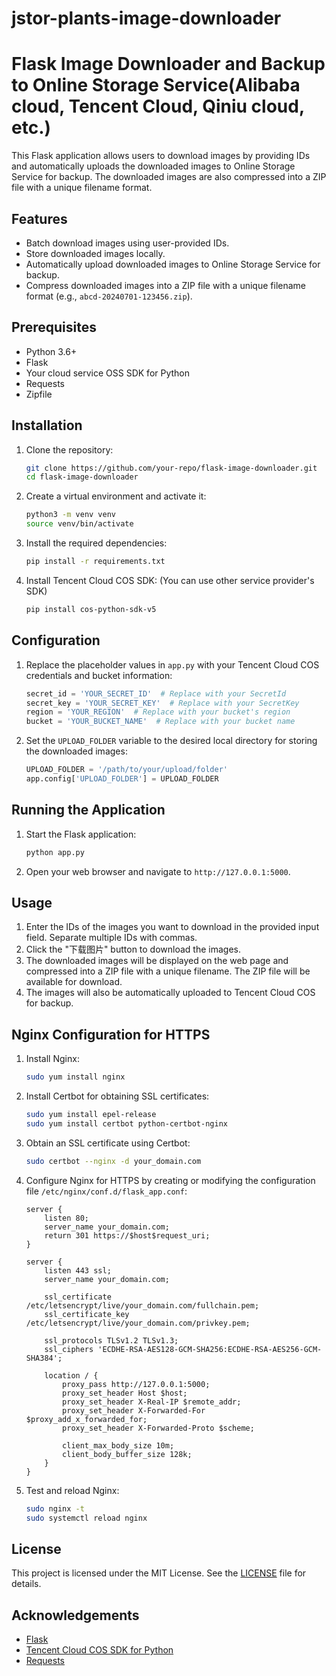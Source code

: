 # jstor-plants-image-downloader

# Flask Image Downloader and Backup to Online Storage Service(Alibaba cloud, Tencent Cloud, Qiniu cloud, etc.)

This Flask application allows users to download images by providing IDs and automatically uploads the downloaded images to Online Storage Service for backup. The downloaded images are also compressed into a ZIP file with a unique filename format.

## Features

- Batch download images using user-provided IDs.
- Store downloaded images locally.
- Automatically upload downloaded images to Online Storage Service for backup.
- Compress downloaded images into a ZIP file with a unique filename format (e.g., `abcd-20240701-123456.zip`).

## Prerequisites

- Python 3.6+
- Flask
- Your cloud service OSS SDK for Python
- Requests
- Zipfile

## Installation

1. Clone the repository:

    ```bash
    git clone https://github.com/your-repo/flask-image-downloader.git
    cd flask-image-downloader
    ```

2. Create a virtual environment and activate it:

    ```bash
    python3 -m venv venv
    source venv/bin/activate
    ```

3. Install the required dependencies:

    ```bash
    pip install -r requirements.txt
    ```

4. Install Tencent Cloud COS SDK: (You can use other service provider's SDK)

    ```bash
    pip install cos-python-sdk-v5
    ```

## Configuration

1. Replace the placeholder values in `app.py` with your Tencent Cloud COS credentials and bucket information:

    ```python
    secret_id = 'YOUR_SECRET_ID'  # Replace with your SecretId
    secret_key = 'YOUR_SECRET_KEY'  # Replace with your SecretKey
    region = 'YOUR_REGION'  # Replace with your bucket's region
    bucket = 'YOUR_BUCKET_NAME'  # Replace with your bucket name
    ```

2. Set the `UPLOAD_FOLDER` variable to the desired local directory for storing the downloaded images:

    ```python
    UPLOAD_FOLDER = '/path/to/your/upload/folder'
    app.config['UPLOAD_FOLDER'] = UPLOAD_FOLDER
    ```

## Running the Application

1. Start the Flask application:

    ```bash
    python app.py
    ```

2. Open your web browser and navigate to `http://127.0.0.1:5000`.

## Usage

1. Enter the IDs of the images you want to download in the provided input field. Separate multiple IDs with commas.
2. Click the "下载图片" button to download the images.
3. The downloaded images will be displayed on the web page and compressed into a ZIP file with a unique filename. The ZIP file will be available for download.
4. The images will also be automatically uploaded to Tencent Cloud COS for backup.

## Nginx Configuration for HTTPS

1. Install Nginx:

    ```bash
    sudo yum install nginx
    ```

2. Install Certbot for obtaining SSL certificates:

    ```bash
    sudo yum install epel-release
    sudo yum install certbot python-certbot-nginx
    ```

3. Obtain an SSL certificate using Certbot:

    ```bash
    sudo certbot --nginx -d your_domain.com
    ```

4. Configure Nginx for HTTPS by creating or modifying the configuration file `/etc/nginx/conf.d/flask_app.conf`:

    ```nginx
    server {
        listen 80;
        server_name your_domain.com;
        return 301 https://$host$request_uri;
    }

    server {
        listen 443 ssl;
        server_name your_domain.com;

        ssl_certificate /etc/letsencrypt/live/your_domain.com/fullchain.pem;
        ssl_certificate_key /etc/letsencrypt/live/your_domain.com/privkey.pem;

        ssl_protocols TLSv1.2 TLSv1.3;
        ssl_ciphers 'ECDHE-RSA-AES128-GCM-SHA256:ECDHE-RSA-AES256-GCM-SHA384';

        location / {
            proxy_pass http://127.0.0.1:5000;
            proxy_set_header Host $host;
            proxy_set_header X-Real-IP $remote_addr;
            proxy_set_header X-Forwarded-For $proxy_add_x_forwarded_for;
            proxy_set_header X-Forwarded-Proto $scheme;

            client_max_body_size 10m;
            client_body_buffer_size 128k;
        }
    }
    ```

5. Test and reload Nginx:

    ```bash
    sudo nginx -t
    sudo systemctl reload nginx
    ```

## License

This project is licensed under the MIT License. See the [LICENSE](LICENSE) file for details.

## Acknowledgements

- [Flask](https://flask.palletsprojects.com/)
- [Tencent Cloud COS SDK for Python](https://cloud.tencent.com/document/product/436/12266)
- [Requests](https://docs.python-requests.org/en/latest/)
